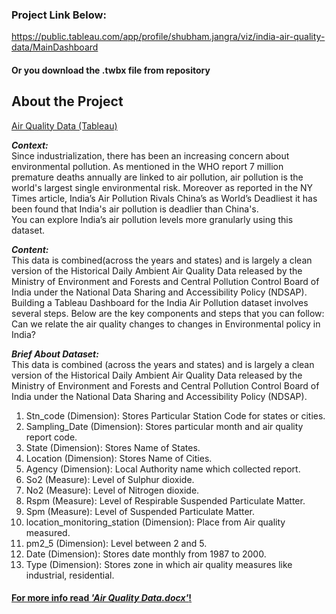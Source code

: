 ### Project Link Below:
https://public.tableau.com/app/profile/shubham.jangra/viz/india-air-quality-data/MainDashboard
#### Or you download the .twbx file from repository

## About the Project
<ins>Air Quality Data (Tableau)</ins> 

___Context:___\
Since industrialization, there has been an increasing concern about environmental pollution. As mentioned in the WHO report 7 million premature deaths annually are linked to air pollution, air pollution is the world's largest single environmental risk. Moreover as reported in the NY Times article, India’s Air Pollution Rivals China’s as World’s Deadliest it has been found that India's air pollution is deadlier than China's.</br>You can explore India’s air pollution levels more granularly using this dataset.

___Content:___\
This data is combined(across the years and states) and is largely a clean version of the Historical Daily Ambient Air Quality Data released by the Ministry of Environment and Forests and Central Pollution Control Board of India under the National Data Sharing and Accessibility Policy (NDSAP).\
Building a Tableau Dashboard for the India Air Pollution dataset involves several steps. Below are the key components and steps that you can follow: Can we relate the air quality changes to changes in Environmental policy in India?

___Brief About Dataset:___\
This data is combined (across the years and states) and is largely a clean version of the Historical Daily Ambient Air Quality Data released by the Ministry of Environment and Forests and Central Pollution Control Board of India under the National Data Sharing and Accessibility Policy (NDSAP).
1.	Stn_code (Dimension): Stores Particular Station Code for states or cities.
2.	Sampling_Date (Dimension): Stores particular month and air quality report code.
3.	State (Dimension): Stores Name of States.
4.	Location (Dimension): Stores Name of Cities.
5.	Agency (Dimension): Local Authority name which collected report.
6.	So2 (Measure): Level of Sulphur dioxide.
7.	No2 (Measure): Level of Nitrogen dioxide.
8.	Rspm (Measure): Level of Respirable Suspended Particulate Matter.
9.	Spm (Measure): Level of Suspended Particulate Matter.
10.	location_monitoring_station (Dimension): Place from Air quality measured.
11.	pm2_5 (Dimension): Level between 2 and 5.
12.	Date (Dimension): Stores date monthly from 1987 to 2000.
13.	Type (Dimension): Stores zone in which air quality measures like industrial, residential.

#### <ins>For more info read _'Air Quality Data.docx'_!</ins> 
